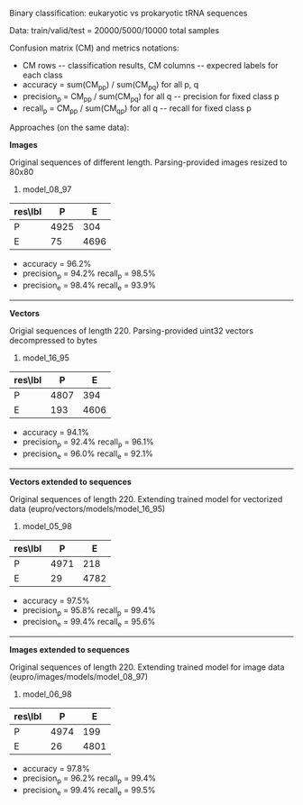 Binary classification: eukaryotic vs prokaryotic tRNA sequences

Data: train/valid/test = 20000/5000/10000 total samples

Confusion matrix (CM) and metrics notations:

  * CM rows -- classification results, CM columns -- expecred labels for each class
  * accuracy = sum(CM<sub>pp</sub>) / sum(CM<sub>pq</sub>) for all p, q 
  * precision<sub>p</sub> = CM<sub>pp</sub> / sum(CM<sub>pq</sub>) for all q -- precision for fixed class p
  * recall<sub>p</sub> = CM<sub>pp</sub> / sum(CM<sub>qp</sub>) for all q -- recall for fixed class p

Approaches (on the same data):
  
**Images** 

Original sequences of different length. Parsing-provided images resized to 80x80

1. model_08_97

| res\lbl 	| P    	| E    	|
|---------	|------	|------	|
| P       	| 4925 	| 304  	|
| E       	| 75   	| 4696 	|
  
   * accuracy = 96.2%
   * precision<sub>p</sub> = 94.2%        recall<sub>p</sub> = 98.5%
   * precision<sub>e</sub> = 98.4%        recall<sub>e</sub> = 93.9%
   
---------------------------------------------------------------------------------  

**Vectors**

Origial sequences of length 220. Parsing-provided uint32 vectors decompressed to bytes

1. model_16_95

| res\lbl 	| P    	| E    	|
|---------	|------	|------	|
| P       	| 4807 	| 394  	|
| E       	| 193  	| 4606 	|
  
   * accuracy = 94.1%
   * precision<sub>p</sub> = 92.4%        recall<sub>p</sub> = 96.1%
   * precision<sub>e</sub> = 96.0%        recall<sub>e</sub> = 92.1%

--------------------------------------------------------------------------------- 

**Vectors extended to sequences**

Original sequences of length 220. Extending trained model for vectorized data (eupro/vectors/models/model_16_95)

1. model_05_98

| res\lbl 	| P    	| E    	|
|---------	|------	|------	|
| P       	| 4971 	| 218  	|
| E       	| 29   	| 4782 	|
  
   * accuracy = 97.5%
   * precision<sub>p</sub> = 95.8%        recall<sub>p</sub> = 99.4% 
   * precision<sub>e</sub> = 99.4%        recall<sub>e</sub> = 95.6%

--------------------------------------------------------------------------------- 

**Images extended to sequences**

Original sequences of length 220. Extending trained model for image data (eupro/images/models/model_08_97)

1. model_06_98

| res\lbl 	| P    	| E    	|
|---------	|------	|------	|
| P       	| 4974 	| 199  	|
| E       	| 26  	 | 4801 	|
  
   * accuracy = 97.8%
   * precision<sub>p</sub> = 96.2%        recall<sub>p</sub> = 99.4%  
   * precision<sub>e</sub> = 99.4%        recall<sub>e</sub> = 99.5%
